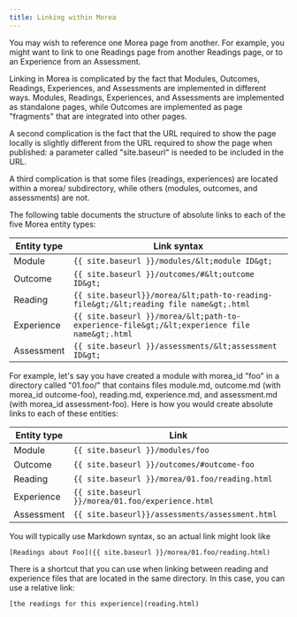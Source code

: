 ```yaml
---
title: Linking within Morea
---
```


You may wish to reference one Morea page from another.  For example, you might want to link to one Readings page from another Readings page, or to an Experience from an Assessment.

Linking in Morea is complicated by the fact that Modules, Outcomes, Readings, Experiences, and Assessments are implemented in different ways. Modules, Readings, Experiences, and Assessments are implemented as standalone pages, while Outcomes are implemented as page "fragments" that are integrated into other pages.

A second complication is the fact that the URL required to show the page locally is slightly different from the URL required to show the page when published: a parameter called "site.baseurl" is needed to be included in the URL.

A third complication is that some files (readings, experiences) are located within a morea/ subdirectory, while others (modules, outcomes, and assessments) are not.

The following table documents the structure of absolute links to each of the five Morea entity types:

| Entity type | Link syntax |
| ------------| ------------ |
| Module | `{{ site.baseurl }}/modules/&lt;module ID&gt;` |
| Outcome | `{{ site.baseurl }}/outcomes/#&lt;outcome ID&gt;` |
| Reading | `{{ site.baseurl}}/morea/&lt;path-to-reading-file&gt;/&lt;reading file name&gt;.html` |
| Experience | `{{ site.baseurl }}/morea/&lt;path-to-experience-file&gt;/&lt;experience file name&gt;.html` |
| Assessment | `{{ site.baseurl }}/assessments/&lt;assessment ID&gt;` |

For example, let's say you have created a module with morea\_id "foo" in a directory called "01.foo/" that contains files module.md, outcome.md (with morea\_id outcome-foo), reading.md, experience.md, and assessment.md (with morea\_id assessment-foo).  Here is how you would create absolute links to each of these entities:

| Entity type | Link |
| ------------| ------------ |
| Module | `{{ site.baseurl }}/modules/foo` |
| Outcome | `{{ site.baseurl }}/outcomes/#outcome-foo` |
| Reading | `{{ site.baseurl }}/morea/01.foo/reading.html` |
| Experience | `{{ site.baseurl }}/morea/01.foo/experience.html` |
| Assessment | `{{ site.baseurl}}/assessments/assessment.html` |


You will typically use Markdown syntax, so an actual link might look like

```
[Readings about Foo]({{ site.baseurl }}/morea/01.foo/reading.html)
```

There is a shortcut that you can use when linking between reading and experience files that are located in the same directory. In this case, you can use a relative link:

```
[the readings for this experience](reading.html)
```


